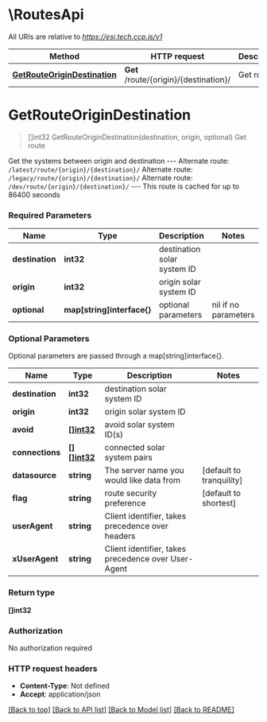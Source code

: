 # \RoutesApi

All URIs are relative to *https://esi.tech.ccp.is/v1*

Method | HTTP request | Description
------------- | ------------- | -------------
[**GetRouteOriginDestination**](RoutesApi.md#GetRouteOriginDestination) | **Get** /route/{origin}/{destination}/ | Get route


# **GetRouteOriginDestination**
> []int32 GetRouteOriginDestination(destination, origin, optional)
Get route

Get the systems between origin and destination  ---  Alternate route: `/latest/route/{origin}/{destination}/`  Alternate route: `/legacy/route/{origin}/{destination}/`  Alternate route: `/dev/route/{origin}/{destination}/`   ---  This route is cached for up to 86400 seconds

### Required Parameters

Name | Type | Description  | Notes
------------- | ------------- | ------------- | -------------
  **destination** | **int32**| destination solar system ID | 
  **origin** | **int32**| origin solar system ID | 
 **optional** | **map[string]interface{}** | optional parameters | nil if no parameters

### Optional Parameters
Optional parameters are passed through a map[string]interface{}.

Name | Type | Description  | Notes
------------- | ------------- | ------------- | -------------
 **destination** | **int32**| destination solar system ID | 
 **origin** | **int32**| origin solar system ID | 
 **avoid** | [**[]int32**](int32.md)| avoid solar system ID(s) | 
 **connections** | [**[][]int32**]([]int32.md)| connected solar system pairs | 
 **datasource** | **string**| The server name you would like data from | [default to tranquility]
 **flag** | **string**| route security preference | [default to shortest]
 **userAgent** | **string**| Client identifier, takes precedence over headers | 
 **xUserAgent** | **string**| Client identifier, takes precedence over User-Agent | 

### Return type

**[]int32**

### Authorization

No authorization required

### HTTP request headers

 - **Content-Type**: Not defined
 - **Accept**: application/json

[[Back to top]](#) [[Back to API list]](../README.md#documentation-for-api-endpoints) [[Back to Model list]](../README.md#documentation-for-models) [[Back to README]](../README.md)

